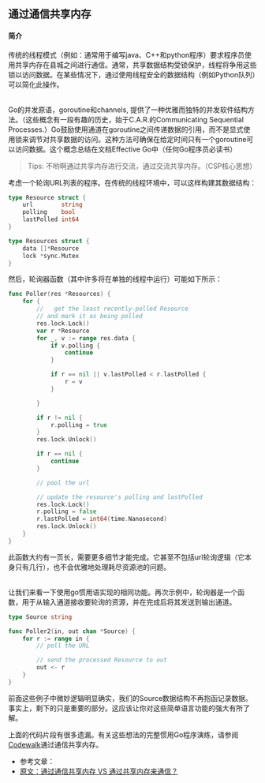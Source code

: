 ## 通过通信共享内存  

#### 简介  
传统的线程模式（例如：通常用于编写java、C++和python程序）要求程序员使用共享内存在县城之间进行通信。通常，共享数据结构受锁保护，线程将争用这些锁以访问数据。在某些情况下，通过使用线程安全的数据结构（例如Python队列）可以简化此操作。  
<br>

Go的并发原语，goroutine和channels, 提供了一种优雅而独特的并发软件结构方法。（这些概念有一段有趣的历史，始于C.A.R.的Communicating Sequential Processes.）Go鼓励使用通道在goroutine之间传递数据的引用，而不是显式使用锁来调节对共享数据的访问。这种方法可确保在给定时间只有一个goroutine可以访问数据。这个概念总结在文档Effective Go中（任何Go程序员必读书）

> Tips: 不哟啊通过共享内存进行交流，通过交流共享内存。（CSP核心思想）

考虑一个轮询URL列表的程序。在传统的线程环境中，可以这样构建其数据结构：  
```go
type Resource struct {
	url        string
	polling    bool
	lastPolled int64
}

type Resources struct {
	data []*Resource
	lock *sync.Mutex
}
```

然后，轮询器函数（其中许多将在单独的线程中运行）可能如下所示：  
```go
func Poller(res *Resources) {
	for {
		//	 get the least recently-polled Resource
		// and mark it as being polled
		res.lock.Lock()
		var r *Resource
		for _, v := range res.data {
			if v.polling {
				continue
			}

			if r == nil || v.lastPolled < r.lastPolled {
				r = v
			}

		}

		if r != nil {
			r.polling = true
		}
		res.lock.Unlock()

		if r == nil {
			continue
		}

		// pool the url

		// update the resource's polling and lastPolled
		res.lock.Lock()
		r.polling = false
		r.lastPolled = int64(time.Nanosecond)
		res.lock.Unlock()
	}
}
```

此函数大约有一页长，需要更多细节才能完成。它甚至不包括url轮询逻辑（它本身只有几行），也不会优雅地处理耗尽资源池的问题。  
<br>

让我们来看一下使用go惯用语实现的相同功能。再次示例中，轮询器是一个函数，用于从输入通道接收要轮询的资源，并在完成后将其发送到输出通道。  

```go
type Source string

func Poller2(in, out chan *Source) {
	for r := range in {
		// poll the URL

		// send the processed Resource to out
		out <- r
	}
}
```  

前面这些例子中微妙逻辑明显确实，我们的Source数据结构不再抱函记录数据。事实上，剩下的只是重要的部分。这应该让你对这些简单语言功能的强大有所了解。  

上面的代码片段有很多遗漏。有关这些想法的完整惯用Go程序演练，请参阅[Codewalk](https://go.dev/doc/codewalk/sharemem/)通过通信共享内存。  

- 参考文章：
- [原文：通过通信共享内存 VS 通过共享内存来通信？](https://go.dev/blog/codelab-share)  


